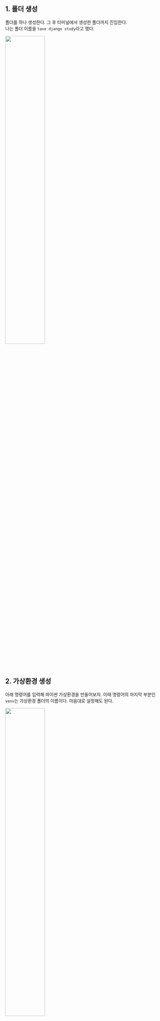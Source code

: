## 1. 폴더 생성
폴더를 하나 생성한다. 그 후 터미널에서 생성한 폴더까지 진입한다.<br>
나는 폴더 이름을 `tave django study`라고 했다.

<img src="https://user-images.githubusercontent.com/55045377/132124684-e67d0eb7-fd61-4716-bf35-6a249bc867bc.png" width=50% height=50%>

<br><br>

## 2. 가상환경 생성
아래 명령어를 입력해 파이썬 가상환경을 만들어보자. 이때 명령어의 마지막 부분인 `venv`는 가상환경 폴더의 이름이다. 마음대로 설정해도 된다.

<img src="https://user-images.githubusercontent.com/55045377/132124776-c05a8a41-cc6d-4dc6-b47f-292e13c9267e.png" width=50% height=50%>

명령어를 실행시키면 설정한 이름의 폴더가 생성된다. 나는 `venv`로 설정했기 때문에 `venv` 폴더가 생성되었다.

<br><br>

## 3. 가상환경 실행
생성한 가상환경 폴더로 진입 후 `Scripts` 폴더에 들어간다. 그리고 `activate`를 실행한다.

<img src="https://user-images.githubusercontent.com/55045377/132124985-514c4169-47ec-4882-87b4-591f90397d96.png" width=55% height=55%>

`activate`를 실행하는 과정에서 에러가 났는데, 리눅스 환경에서는 다음과 같이 입력해야 한다.
```
$ source activate esri101
```

<img src="https://user-images.githubusercontent.com/55045377/132125053-65c059e5-5a02-4911-a28b-aa7c320d2aa7.png" width=55% height=55%>

경로 위에 `(venv)`가 뜬 것을 확인할 수 있다. 이는 가상환경에 진입했음을 의미한다.

<br><br><br>

























